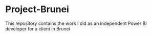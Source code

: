 # Project-Brunei
This repository contains the work I did as an independent Power BI developer for a client in Brunei
